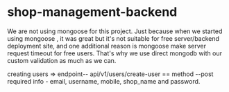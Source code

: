 # shop-management-backend

We are not using mongoose for this project. Just because when we started using mongoose , it was great but it's not suitable for free server/backend deployment site, and one additional reason is mongoose make server request timeout for free users. That's why we use direct mongodb with our custom validation as much as we can.

creating users =>
endpoint-- api/v1/users/create-user == method --post
required info - email, username, mobile, shop_name and password.



